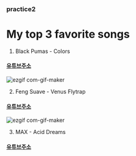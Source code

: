 ### practice2

# My top 3 favorite songs
1) Black Pumas - Colors 
#### [유튜브주소](https://www.youtube.com/watch?v=0G383538qzQ&list=RDU2JMCxOmjRk&index=3)
![ezgif com-gif-maker](https://user-images.githubusercontent.com/75741618/101856781-59616900-3ba9-11eb-8c0e-5d2c549081c5.gif)

2) Feng Suave - Venus Flytrap
#### [유튜브주소](https://www.youtube.com/watch?v=x4llqoD2kq8)
![ezgif com-gif-maker](https://user-images.githubusercontent.com/75741618/101857080-09cf6d00-3baa-11eb-8119-381dc7f5a703.gif)

3) MAX - Acid Dreams
#### [유튜브주소](https://www.youtube.com/watch?v=KuFpVjJoogw)
